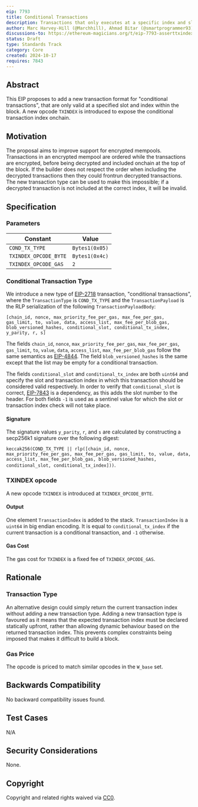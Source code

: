 ```yaml
---
eip: 7793
title: Conditional Transactions
description: Transactions that only executes at a specific index and slot
author: Marc Harvey-Hill (@Marchhill), Ahmad Bitar (@smartprogrammer93)
discussions-to: https://ethereum-magicians.org/t/eip-7793-asserttxindex-opcode/21513
status: Draft
type: Standards Track
category: Core
created: 2024-10-17
requires: 7843
---
```


## Abstract

This EIP proposes to add a new transaction format for "conditional transactions", that are only valid at a specified slot and index within the block. A new opcode `TXINDEX` is introduced to expose the conditional transaction index onchain.

## Motivation

The proposal aims to improve support for encrypted mempools. Transactions in an encrypted mempool are ordered while the transactions are encrypted, before being decrypted and included onchain at the top of the block. If the builder does not respect the order when including the decrypted transactions then they could frontrun decrypted transactions. The new transaction type can be used to make this impossible; if a decrypted transaction is not included at the correct index, it will be invalid.

## Specification

### Parameters

| Constant | Value |
| - | - |
| `COND_TX_TYPE` | `Bytes1(0x05)` |
| `TXINDEX_OPCODE_BYTE` | `Bytes1(0x4c)` |
| `TXINDEX_OPCODE_GAS` | `2` |

### Conditional Transaction Type

We introduce a new type of [EIP-2718](./eip-2718.md) transaction, "conditional transactions", where the `TransactionType` is `COND_TX_TYPE` and the `TransactionPayload` is the RLP serialization of the following `TransactionPayloadBody`:

```
[chain_id, nonce, max_priority_fee_per_gas, max_fee_per_gas, gas_limit, to, value, data, access_list, max_fee_per_blob_gas, blob_versioned_hashes, conditional_slot, conditional_tx_index, y_parity, r, s]
```

The fields `chain_id`, `nonce`, `max_priority_fee_per_gas`, `max_fee_per_gas`, `gas_limit`, `to`, `value`, `data`, `access_list`, `max_fee_per_blob_gas` follow the same semantics as [EIP-4844](./eip-4844.md). The field `blob_versioned_hashes` is the same except that the list may be empty for a conditional transaction.

The fields `conditional_slot` and `conditional_tx_index` are both `uint64` and specify the slot and transaction index in which this transaction should be considered valid respectively. In order to verify that `conditional_slot` is correct, [EIP-7843](./eip-7843.md) is a dependency, as this adds the slot number to the header. For both fields `-1` is used as a sentinel value for which the slot or transaction index check will not take place.

#### Signature

The signature values `y_parity`, `r`, and `s` are calculated by constructing a secp256k1 signature over the following digest:

`keccak256(COND_TX_TYPE || rlp([chain_id, nonce, max_priority_fee_per_gas, max_fee_per_gas, gas_limit, to, value, data, access_list, max_fee_per_blob_gas, blob_versioned_hashes, conditional_slot, conditional_tx_index]))`.

### TXINDEX opcode

A new opcode `TXINDEX` is introduced at `TXINDEX_OPCODE_BYTE`.

#### Output

One element `TransactionIndex` is added to the stack. `TransactionIndex` is a `uint64` in big endian encoding. It is equal to `conditional_tx_index` if the current transaction is a conditional transaction, and `-1` otherwise.

#### Gas Cost

The gas cost for `TXINDEX` is a fixed fee of `TXINDEX_OPCODE_GAS`.

## Rationale

### Transaction Type

An alternative design could simply return the current transaction index without adding a new transaction type. Adding a new transaction type is favoured as it means that the expected transaction index must be declared statically upfront, rather than allowing dynamic behaviour based on the returned transaction index. This prevents complex constraints being imposed that makes it difficult to build a block.

### Gas Price

The opcode is priced to match similar opcodes in the `W_base` set.

## Backwards Compatibility

No backward compatibility issues found.

## Test Cases

N/A

## Security Considerations

None.

## Copyright

Copyright and related rights waived via [CC0](../LICENSE.md).
